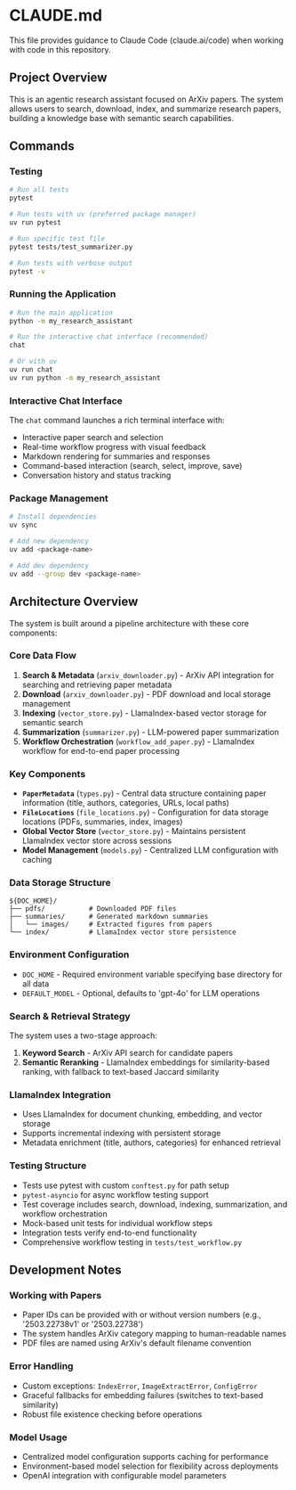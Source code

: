 # CLAUDE.md

This file provides guidance to Claude Code (claude.ai/code) when working with code in this repository.

## Project Overview

This is an agentic research assistant focused on ArXiv papers. The system allows users to search, download, index, and summarize research papers, building a knowledge base with semantic search capabilities.

## Commands

### Testing
```bash
# Run all tests
pytest

# Run tests with uv (preferred package manager)
uv run pytest

# Run specific test file
pytest tests/test_summarizer.py

# Run tests with verbose output
pytest -v
```

### Running the Application
```bash
# Run the main application
python -m my_research_assistant

# Run the interactive chat interface (recommended)
chat

# Or with uv
uv run chat
uv run python -m my_research_assistant
```

### Interactive Chat Interface
The `chat` command launches a rich terminal interface with:
- Interactive paper search and selection
- Real-time workflow progress with visual feedback
- Markdown rendering for summaries and responses
- Command-based interaction (search, select, improve, save)
- Conversation history and status tracking

### Package Management
```bash
# Install dependencies
uv sync

# Add new dependency
uv add <package-name>

# Add dev dependency
uv add --group dev <package-name>
```

## Architecture Overview

The system is built around a pipeline architecture with these core components:

### Core Data Flow
1. **Search & Metadata** (`arxiv_downloader.py`) - ArXiv API integration for searching and retrieving paper metadata
2. **Download** (`arxiv_downloader.py`) - PDF download and local storage management
3. **Indexing** (`vector_store.py`) - LlamaIndex-based vector storage for semantic search
4. **Summarization** (`summarizer.py`) - LLM-powered paper summarization
5. **Workflow Orchestration** (`workflow_add_paper.py`) - LlamaIndex workflow for end-to-end paper processing

### Key Components

- **`PaperMetadata`** (`types.py`) - Central data structure containing paper information (title, authors, categories, URLs, local paths)
- **`FileLocations`** (`file_locations.py`) - Configuration for data storage locations (PDFs, summaries, index, images)
- **Global Vector Store** (`vector_store.py`) - Maintains persistent LlamaIndex vector store across sessions
- **Model Management** (`models.py`) - Centralized LLM configuration with caching

### Data Storage Structure
```
${DOC_HOME}/
├── pdfs/           # Downloaded PDF files
├── summaries/      # Generated markdown summaries
│   └── images/     # Extracted figures from papers
└── index/          # LlamaIndex vector store persistence
```

### Environment Configuration
- `DOC_HOME` - Required environment variable specifying base directory for all data
- `DEFAULT_MODEL` - Optional, defaults to 'gpt-4o' for LLM operations

### Search & Retrieval Strategy
The system uses a two-stage approach:
1. **Keyword Search** - ArXiv API search for candidate papers
2. **Semantic Reranking** - LlamaIndex embeddings for similarity-based ranking, with fallback to text-based Jaccard similarity

### LlamaIndex Integration
- Uses LlamaIndex for document chunking, embedding, and vector storage
- Supports incremental indexing with persistent storage
- Metadata enrichment (title, authors, categories) for enhanced retrieval

### Testing Structure
- Tests use pytest with custom `conftest.py` for path setup
- `pytest-asyncio` for async workflow testing support
- Test coverage includes search, download, indexing, summarization, and workflow orchestration
- Mock-based unit tests for individual workflow steps
- Integration tests verify end-to-end functionality
- Comprehensive workflow testing in `tests/test_workflow.py`

## Development Notes

### Working with Papers
- Paper IDs can be provided with or without version numbers (e.g., '2503.22738v1' or '2503.22738')
- The system handles ArXiv category mapping to human-readable names
- PDF files are named using ArXiv's default filename convention

### Error Handling
- Custom exceptions: `IndexError`, `ImageExtractError`, `ConfigError`
- Graceful fallbacks for embedding failures (switches to text-based similarity)
- Robust file existence checking before operations

### Model Usage
- Centralized model configuration supports caching for performance
- Environment-based model selection for flexibility across deployments
- OpenAI integration with configurable model parameters